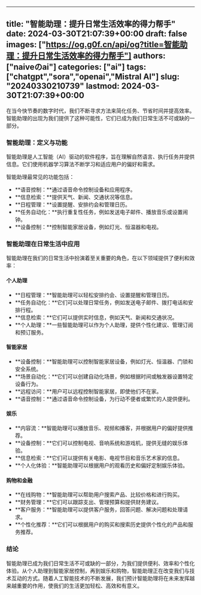 
---
title: "智能助理：提升日常生活效率的得力帮手"
date: 2024-03-30T21:07:39+00:00
draft: false
images: ["https://og.g0f.cn/api/og?title=智能助理：提升日常生活效率的得力帮手"]
authors: ["naiveのai"]
categories: ["ai"]
tags: ["chatgpt","sora","openai","Mistral AI"]
slug: "20240330210739"
lastmod: 2024-03-30T21:07:39+00:00
---
在当今快节奏的数字时代，我们不断寻求方法来简化任务、节省时间并提高效率。智能助理的出现为我们提供了这种可能性，它们已成为我们日常生活不可或缺的一部分。

### 智能助理：定义与功能

智能助理是人工智能（AI）驱动的软件程序，旨在理解自然语言、执行任务并提供信息。它们使用机器学习算法不断学习和适应用户的偏好和需求。

智能助理最常见的功能包括：

- **语音控制：**通过语音命令控制设备和应用程序。
- **信息检索：**提供天气、新闻、交通状况等信息。
- **日程管理：**设置提醒、安排约会和管理日历。
- **任务自动化：**执行重复性任务，例如发送电子邮件、播放音乐或设置闹钟。
- **设备控制：**控制智能家居设备，例如灯光、恒温器和电视。

### 智能助理在日常生活中应用

智能助理在我们的日常生活中扮演着至关重要的角色，在以下领域提供了便利和效率：

#### 个人助理

- **日程管理：**智能助理可以轻松安排约会、设置提醒和管理日历。
- **任务自动化：**它们可以处理日常任务，例如发送电子邮件、拨打电话和安排行程。
- **信息检索：**它们可以提供实时信息，例如天气、新闻和交通状况。
- **个人助理：**一些智能助理可以作为个人助理，提供个性化建议、管理订阅和预订服务。

#### 智能家居

- **设备控制：**智能助理可以控制智能家居设备，例如灯光、恒温器、门锁和安全系统。
- **场景自动化：**它们可以创建自动化场景，例如根据时间或触发器设置特定设备行为。
- **远程访问：**用户可以远程控制智能家居，即使他们不在家。
- **语音控制：**通过语音命令控制设备，为行动不便者或繁忙的人提供便利。

#### 娱乐

- **内容流：**智能助理可以播放音乐、视频和播客，并根据用户的偏好提供推荐。
- **设备控制：**它们可以控制电视、音响系统和游戏机，提供无缝的娱乐体验。
- **信息检索：**它们可以提供有关电影、电视节目和音乐艺术家的信息。
- **个人化体验：**智能助理可以根据用户的观看历史和偏好定制娱乐体验。

#### 购物和金融

- **在线购物：**智能助理可以帮助用户搜索产品、比较价格和进行购买。
- **财务管理：**它们可以跟踪支出、管理预算和提供财务建议。
- **客户服务：**智能助理可以提供客户服务，回答问题、解决问题和处理请求。
- **个性化推荐：**它们可以根据用户的购买和搜索历史提供个性化的产品和服务推荐。

### 结论

智能助理已成为我们日常生活不可或缺的一部分，为我们提供便利、效率和个性化体验。从个人助理到智能家居控制，再到娱乐和购物，智能助理正在改变我们与技术互动的方式。随着人工智能技术的不断发展，我们预计智能助理将在未来发挥越来越重要的作用，使我们的生活更加轻松、高效和有意义。